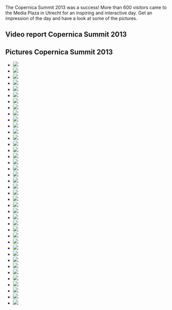The Copernica Summit 2013 was a success! More than 600 visitors came to
the Media Plaza in Utrecht for an inspiring and interactive day. Get an
impression of the day and have a look at some of the pictures.

Video report Copernica Summit 2013
----------------------------------

Pictures Copernica Summit 2013
------------------------------

-   ![](Summit2013/welcome.jpg)
-   ![](Summit2013/DSC08949.jpg)
-   ![](Summit2013/DSC08925.jpg)
-   ![](Summit2013/DSC08950.jpg)
-   ![](Summit2013/DSC08934.jpg)
-   ![](Summit2013/DSC08867.jpg)
-   ![](Summit2013/DSC09022.jpg)
-   ![](Summit2013/DSC09070.jpg)
-   ![](Summit2013/DSC09112.jpg)
-   ![](Summit2013/DSC09113.jpg)
-   ![](Summit2013/best-newcomer-1.jpg)
-   ![](Summit2013/best-newcomer-3.jpg)
-   ![](Summit2013/DSC09039.jpg)
-   ![](Summit2013/DSC08898.jpg)
-   ![](Summit2013/DSC08911.jpg)
-   ![](Summit2013/DSC08912.jpg)
-   ![](Summit2013/DSC09139.jpg)
-   ![](Summit2013/DSC08924.jpg)
-   ![](Summit2013/DSC09162.jpg)
-   ![](Summit2013/DSC09167.jpg)
-   ![](Summit2013/DSC08968.jpg)
-   ![](Summit2013/DSC08971.jpg)
-   ![](Summit2013/DSC08981.jpg)
-   ![](Summit2013/DSC08986.jpg)
-   ![](Summit2013/jwb-tim.jpg)
-   ![](Summit2013/presentation.jpg)
-   ![](Summit2013/DSC08992.jpg)
-   ![](Summit2013/DSC09001.jpg)
-   ![](Summit2013/DSC09017.jpg)
-   ![](Summit2013/DSC09031.jpg)
-   ![](Summit2013/DSC09044.jpg)
-   ![](Summit2013/DSC09062.jpg)
-   ![](Summit2013/DSC09063.jpg)
-   ![](Summit2013/DSC09087.jpg)
-   ![](Summit2013/DSC09096.jpg)
-   ![](Summit2013/DSC09135.jpg)
-   ![](Summit2013/DSC09138.jpg)
-   ![](Summit2013/DSC09155.jpg)
-   ![](Summit2013/DSC09161.jpg)
-   ![](Summit2013/DSC09173.jpg)

